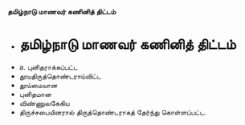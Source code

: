**தமிழ்நாடு மாணவர் கணினித் திட்டம்**
- # தமிழ்நாடு மாணவர் கணினித் திட்டம்
- a. புனிதராக்கப்பட்ட
- தூயதிருத்தொண்டராய்விட்ட
- தூய்மையான
- புனிதமான
- விண்ணுலகேகிய
- திருச்சபையினரால் திருத்தொண்டராகத் தேர்ந்து கொள்ளப்பட்ட.

